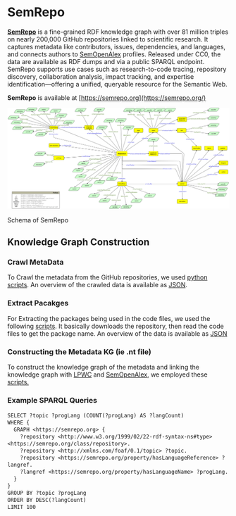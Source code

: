 # SemRepo

[**SemRepo**](https://semrepo.org/) is a fine-grained RDF knowledge graph with over 81 million triples on nearly 200,000 GitHub repositories linked to scientific research. It captures metadata like contributors, issues, dependencies, and languages, and connects authors to [SemOpenAlex](https://semopenalex.org/) profiles. Released under CC0, the data are available as RDF dumps and via a public SPARQL endpoint. SemRepo supports use cases such as research-to-code tracing, repository discovery, collaboration analysis, impact tracking, and expertise identification—offering a unified, queryable resource for the Semantic Web.


**SemRepo** is available at [https://semrepo.org](https://semrepo.org/)


![Knowledge Graph Schema](https://raw.githubusercontent.com/abdulrafay97/SemRepo/main/Suplementry-Material/kg-schema.png)


Schema of SemRepo

## Knowledge Graph Construction 

### Crawl MetaData
To Crawl the metadata from the GitHub repositories, we used [python scripts](./Crawling_GitHub_Metadata). An overview of the crawled data is available as [JSON](./Suplementry-Material/aashqar_dsclrcn-pytorch_repo.json).

### Extract Pacakges
For Extracting the packages being used in the code files, we used the following [scripts](./Extract_Libraries_From_Code). It basically downloads the repository, then read the code files to get the package name. An overview of the data is available as [JSON](./Suplementry-Material/package_example.json)

### Constructing the Metadata KG (ie .nt file)
To construct the knowledge graph of the metadata and linking the knowledge graph with [LPWC](https://linkedpaperswithcode.com) and [SemOpenAlex](https://semopenalex.org/), we employed these [scripts.](./Making_Repo_Metadata_KG)

### Example SPARQL Queries
```sparql
SELECT ?topic ?progLang (COUNT(?progLang) AS ?langCount)
WHERE {
  GRAPH <https://semrepo.org> {
    ?repository <http://www.w3.org/1999/02/22-rdf-syntax-ns#type> <https://semrepo.org/class/repository>.
    ?repository <http://xmlns.com/foaf/0.1/topic> ?topic.
    ?repository <https://semrepo.org/property/hasLanguageReference> ?langref.
    ?langref <https://semrepo.org/property/hasLanguageName> ?progLang.
  }
}
GROUP BY ?topic ?progLang
ORDER BY DESC(?langCount)
LIMIT 100
